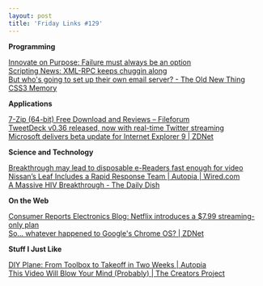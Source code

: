 ```yaml
---
layout: post
title: 'Friday Links #129'
---
```

**Programming**

[Innovate on Purpose: Failure must always be an option](http://innovateonpurpose.blogspot.com/2010/11/failure-must-always-be-option.html)   
[Scripting News: XML-RPC keeps chuggin along ](http://scripting.com/stories/2010/11/18/xmlrpcKeepsOnChugginAlong.html)   
[But who's going to set up their own email server? - The Old New Thing](http://blogs.msdn.com/b/oldnewthing/archive/2010/11/23/10095215.aspx)   
[CSS3 Memory](http://media.miekd.com/css3memory/)

**Applications**

[7-Zip (64-bit) Free Download and Reviews – Fileforum](http://fileforum.betanews.com/detail/7Zip-64bit/951078804/2?utm_source=feedburner&utm_medium=feed&utm_campaign=Feed%3A+fileforum%2Ffull+%28Fileforum+-+full+feed%29)   
[TweetDeck v0.36 released, now with real-time Twitter streaming](http://downloadsquad.switched.com/2010/11/03/tweetdeck-v0-36-released-now-with-real-time-twitter-streaming/)   
[Microsoft delivers beta update for Internet Explorer 9 | ZDNet ](http://www.zdnet.com/blog/microsoft/microsoft-delivers-beta-update-for-internet-explorer-9/8070)

**Science and Technology**

[Breakthrough may lead to disposable e-Readers fast enough for video](http://www.sciencedaily.com/releases/2010/11/101122102804.htm?utm_source=feedburner&utm_medium=feed&utm_campaign=Feed%3A+sciencedaily+%28ScienceDaily%3A+Latest+Science+News%29)   
[Nissan’s Leaf Includes a Rapid Response Team | Autopia | Wired.com](http://www.wired.com/autopia/2010/11/nissans-leaf-includes-a-rapid-response-team/)   
[A Massive HIV Breakthrough - The Daily Dish](http://andrewsullivan.theatlantic.com/the_daily_dish/2010/11/a-massive-hiv-breakthrough.html)

**On the Web**

[Consumer Reports Electronics Blog: Netflix introduces a $7.99 streaming-only plan](http://blogs.consumerreports.org/electronics/2010/11/netflix-new-online-streaming-video-only-subscription-plan-dvd-rental-price-hike.html?EXTKEY=I72RSE0)   
[So... whatever happened to Google's Chrome OS? | ZDNet ](http://www.zdnet.com/blog/microsoft/so-whatever-happened-to-googles-chrome-os/8046)

**Stuff I Just Like**

[DIY Plane: From Toolbox to Takeoff in Two Weeks | Autopia](http://www.wired.com/autopia/2010/11/diy-airplane-gets-you-flying-in-14-days/)   
[This Video Will Blow Your Mind (Probably) | The Creators Project](http://www.thecreatorsproject.com/blog/this-video-will-blow-your-mind-probably)
